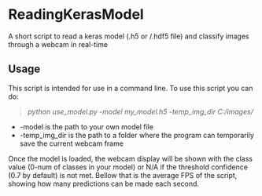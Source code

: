 # ReadingKerasModel
A short script to read a keras model (.h5 or /.hdf5 file) and classify images through a webcam in real-time

## Usage
This script is intended for use in a command line. To use this script you can do:
> *python use_model.py -model my_model.h5 -temp_img_dir C:/images/*

- -model is the path to your own model file
- -temp_img_dir is the path to a folder where the program can temporarily save the current webcam frame

Once the model is loaded, the webcam display will be shown with the class value (0-num of classes in your model) or N/A if the threshold confidence (0.7 by default) is not met. Bellow that is the average FPS of the script, showing how many predictions can be made each second.
